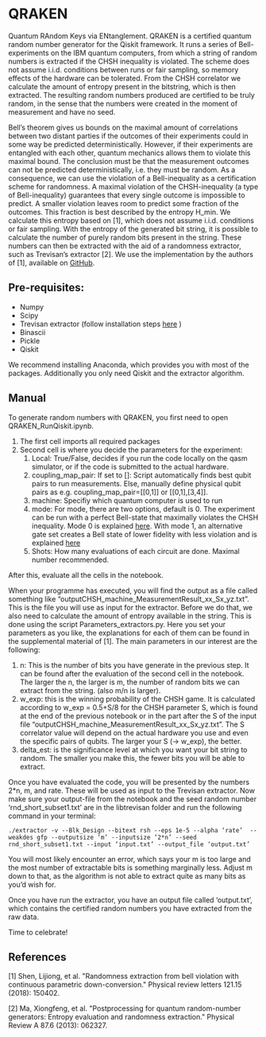 # QRAKEN
Quantum RAndom Keys via ENtanglement. QRAKEN is a certified quantum random number generator for the Qiskit framework. It runs a series of Bell-experiments on the IBM quantum computers, from which a string of random numbers is extracted if the CHSH inequality is violated. The scheme does not assume i.i.d. conditions between runs or fair sampling, so memory effects of the hardware can be tolerated. From the CHSH correlator we calculate the amount of entropy present in the bitstring, which is then extracted. The resulting random numbers produced are certified to be truly random, in the sense that the numbers were created in the moment of measurement and have no seed. 

Bell’s theorem gives us bounds on the maximal amount of correlations between two distant parties if the outcomes of their experiments could in some way be predicted deterministically. However, if their experiments are entangled with each other, quantum mechanics allows them to violate this maximal bound. The conclusion must be that the measurement outcomes can not be predicted deterministically, i.e. they must be random. As a consequence, we can use the violation of a Bell-inequality as a certification scheme for randomness. A maximal violation of the CHSH-inequality (a type of Bell-inequality) guarantees that every single outcome is impossible to predict. A smaller violation leaves room to predict some fraction of the outcomes. This fraction is best described by the entropy H_min. We calculate this entropy based on [1], which does not assume i.i.d. conditions or fair sampling. With the entropy of the generated bit string, it is possible to calculate the number of purely random bits present in the string. These numbers can then be extracted with the aid of a randomness extractor, such as Trevisan’s extractor [2]. We use the implementation by the authors of [1], available on [GitHub](https://github.com/jdbancal/libtrevisan). 


## Pre-requisites:

- Numpy
- Scipy
- Trevisan extractor (follow installation steps [here](https://github.com/jdbancal/libtrevisan) )
- Binascii
- Pickle
- Qiskit

We recommend installing Anaconda, which provides you with most of the packages. Additionally you only need Qiskit and the extractor algorithm.


## Manual

To generate random numbers with QRAKEN, you first need to open QRAKEN_RunQiskit.ipynb. 
1) The first cell imports all required packages
2) Second cell is where you decide the parameters for the experiment:
   1)	Local: True/False, decides if you run the code locally on the qasm simulator, or if the code is submitted to the actual hardware.
   2) coupling_map_pair: If set to []: Script automatically finds best qubit pairs to run measurements. Else, manually define physical qubit pairs as e.g. coupling_map_pair=[[0,1]] or [[0,1],[3,4]]. 
   3) machine: Specifiy which quantum computer is used to run 
   4) mode: For mode, there are two options, default is 0. The experiment can be run with a perfect Bell-state that maximally violates the CHSH inequality.  Mode 0 is explained [here](https://github.com/Qiskit/qiskit-community-tutorials/blob/master/terra/qis_adv/entangled_measurement.ipynb). With mode 1, an alternative gate set creates a Bell state of lower fidelity with less violation and is explained [here](https://decpieibmquantumexperience.blogspot.com/2017/10/chsh-experiment-on-quantum-computer.html)
   5) Shots: How many evaluations of each circuit are done. Maximal number recommended. 

After this, evaluate all the cells in the notebook.

When your programme has executed, you will find the output as a file called something like “outputCHSH_machine_MeasurementResult_xx_Sx_yz.txt”. This is the file you will use as input for the extractor. Before we do that, we also need to calculate the amount of entropy available in the string. This is done using the script Parameters_extractors.py. 
Here you set your parameters as you like, the explanations for each of them can be found in the supplemental material of [1]. The main parameters in our interest are the following:
1)	n: This is the number of bits you have generate in the previous step. It can be found after the evaluation of the second cell in the notebook. The larger the n, the larger is m, the number of random bits we can extract from the string. (also m/n is larger).
2)	w_exp: this is the winning probability of the CHSH game. It is calculated according to w_exp = 0.5+S/8 for the CHSH parameter S, which is found at the end of the previous notebook or in the part after the S of the input file “outputCHSH_machine_MeasurementResult_xx_Sx_yz.txt”. The S correlator value will depend on the actual hardware you use and even the specific pairs of qubits. The larger your S (-> w_exp), the better. 
3)	delta_est: is the significance level at which you want your bit string to random. The smaller you make this, the fewer bits you will be able to extract. 

Once you have evaluated the code, you will be presented by the numbers 2*n, m, and rate. These will be used as input to the Trevisan extractor. Now make sure your output-file from the notebook and the seed random number ‘rnd_short_subset1.txt’ are in the libtrevisan folder and run the following command in your terminal:

`./extractor -v --Blk_Design --bitext rsh --eps 1e-5 --alpha ‘rate’  --weakdes gfp --outputsize ‘m’ --inputsize ‘2*n’ --seed rnd_short_subset1.txt --input ‘input.txt’ --output_file ‘output.txt’`

You will most likely encounter an error, which says your m is too large and the most number of extractable bits is something marginally less. Adjust m down to that, as the algorithm is not able to extract quite as many bits as you’d wish for. 

Once you have run the extractor, you have an output file called ‘output.txt’, which contains the certified random numbers you have extracted from the raw data. 

Time to celebrate!


## References

[1] Shen, Lijiong, et al. "Randomness extraction from bell violation with continuous parametric down-conversion." Physical review letters 121.15 (2018): 150402.

[2] Ma, Xiongfeng, et al. "Postprocessing for quantum random-number generators: Entropy evaluation and randomness extraction." Physical Review A 87.6 (2013): 062327.


